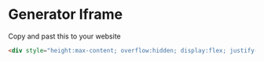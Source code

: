 # Generator Iframe

Copy and past this to your website

```html
<div style="height:max-content; overflow:hidden; display:flex; justify-content:center">    <iframe id="myiframe" width="344" height="400" src="http://localhost:5173" allow="clipboard-read; clipboard-write" frameborder="0"></iframe></div>
```
